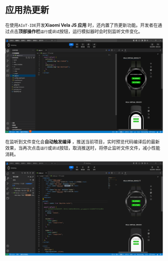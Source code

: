 <!-- 源地址: https://iot.mi.com/vela/quickapp/zh/tools/dev/build.html -->

# 应用热更新

在使用`AIoT-IDE`开发**Xiaomi Vela JS 应用** 时，还内置了热更新功能。开发者在通过点击**顶部操作栏**`运行`或`调试`按钮，运行模拟器时会时刻监听文件变化。

![alt text](../../images/ide-debugrun-1.fefcbe3c.png)

在监听到文件变化会**自动触发编译** ，推送当前项目，实时预览代码编译后的最新效果，当再次点击`运行`或`调试`按钮，取消推送时，将停止监听文件文件，减小性能消耗。

![alt text](../../images/ide-watch-1.c179fd36.gif)
